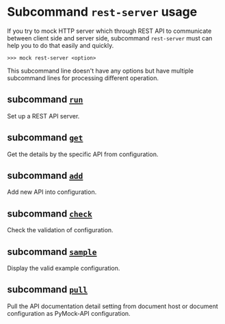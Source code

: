 # Subcommand ``rest-server`` usage

If you try to mock HTTP server which through REST API to communicate between client side and server side, subcommand 
``rest-server`` must can help you to do that easily and quickly.

```console
>>> mock rest-server <option>
```

This subcommand line doesn't have any options but have multiple subcommand lines for processing different operation.

## subcommand [``run``](/command-line-usage/rest-server/subcmd-run.md)

Set up a REST API server.


## subcommand [``get``](/command-line-usage/rest-server/subcmd-get.md)

Get the details by the specific API from configuration.


## subcommand [``add``](/command-line-usage/rest-server/subcmd-add.md)

Add new API into configuration.


## subcommand [``check``](/command-line-usage/rest-server/subcmd-check.md)

Check the validation of configuration.


## subcommand [``sample``](/command-line-usage/rest-server/subcmd-sample.md)

Display the valid example configuration.


## subcommand [``pull``](/command-line-usage/rest-server/subcmd-pull.md)

Pull the API documentation detail setting from document host or document configuration as PyMock-API configuration.
